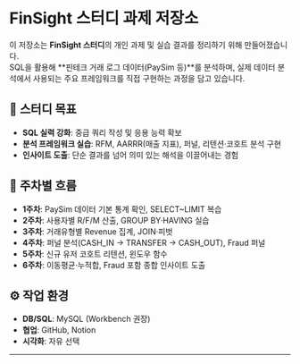 # FinSight 스터디 과제 저장소

이 저장소는 **FinSight 스터디**의 개인 과제 및 실습 결과를 정리하기 위해 만들어졌습니다.  
SQL을 활용해 **핀테크 거래 로그 데이터(PaySim 등)**를 분석하며, 실제 데이터 분석에서 사용되는 주요 프레임워크를 직접 구현하는 과정을 담고 있습니다.

## 🎯 스터디 목표
- **SQL 실력 강화**: 중급 쿼리 작성 및 응용 능력 확보  
- **분석 프레임워크 실습**: RFM, AARRR(매출 지표), 퍼널, 리텐션·코호트 분석 구현  
- **인사이트 도출**: 단순 결과를 넘어 의미 있는 해석을 이끌어내는 경험  

## 📅 주차별 흐름
- **1주차**: PaySim 데이터 기본 통계 확인, SELECT~LIMIT 복습  
- **2주차**: 사용자별 R/F/M 산출, GROUP BY·HAVING 실습  
- **3주차**: 거래유형별 Revenue 집계, JOIN·피벗  
- **4주차**: 퍼널 분석(CASH_IN → TRANSFER → CASH_OUT), Fraud 퍼널  
- **5주차**: 신규 유저 코호트 리텐션, 윈도우 함수  
- **6주차**: 이동평균·누적합, Fraud 포함 종합 인사이트 도출  

## ⚙️ 작업 환경
- **DB/SQL**: MySQL (Workbench 권장)  
- **협업**: GitHub, Notion  
- **시각화**: 자유 선택  

---


